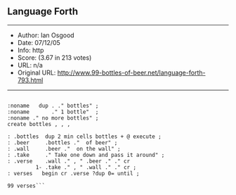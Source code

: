 
## Language Forth ##
---
- Author: Ian Osgood
- Date: 07/12/05
- Info: http
- Score:  (3.67 in 213 votes)
- URL: n/a
- Original URL: http://www.99-bottles-of-beer.net/language-forth-793.html
---

```\ ANS Forth, well-factored

:noname   dup . ." bottles" ;
:noname       ." 1 bottle"  ;
:noname ." no more bottles" ;
create bottles , , ,

: .bottles  dup 2 min cells bottles + @ execute ;
: .beer     .bottles ."  of beer" ;
: .wall     .beer ."  on the wall" ;
: .take     ." Take one down and pass it around" ;
: .verse    .wall ." , " .beer ." ." cr
         1- .take ." , " .wall ." ." cr ;
: verses   begin cr .verse ?dup 0= until ;

99 verses```
